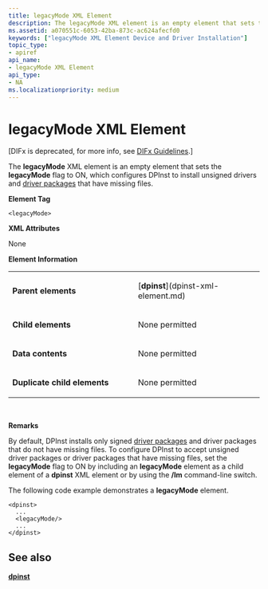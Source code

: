 ```yaml
---
title: legacyMode XML Element
description: The legacyMode XML element is an empty element that sets the legacyMode flag to ON, which configures DPInst to install unsigned drivers and driver packages that have missing files.
ms.assetid: a070551c-6053-42ba-873c-ac624afecfd0
keywords: ["legacyMode XML Element Device and Driver Installation"]
topic_type:
- apiref
api_name:
- legacyMode XML Element
api_type:
- NA
ms.localizationpriority: medium
---
```


# legacyMode XML Element


\[DIFx is deprecated, for more info, see [DIFx Guidelines](https://msdn.microsoft.com/windows/hardware/drivers/install/difx-guidelines).\]

The **legacyMode** XML element is an empty element that sets the **legacyMode** flag to ON, which configures DPInst to install unsigned drivers and [driver packages](https://msdn.microsoft.com/library/windows/hardware/ff544840) that have missing files.

**Element Tag**

```
<legacyMode>
```

**XML Attributes**

None

**Element Information**

<table>
<colgroup>
<col width="50%" />
<col width="50%" />
</colgroup>
<tbody>
<tr class="odd">
<td align="left"><p><strong>Parent elements</strong></p></td>
<td align="left"><p>[<strong>dpinst</strong>](dpinst-xml-element.md)</p></td>
</tr>
<tr class="even">
<td align="left"><p><strong>Child elements</strong></p></td>
<td align="left"><p>None permitted</p></td>
</tr>
<tr class="odd">
<td align="left"><p><strong>Data contents</strong></p></td>
<td align="left"><p>None permitted</p></td>
</tr>
<tr class="even">
<td align="left"><p><strong>Duplicate child elements</strong></p></td>
<td align="left"><p>None permitted</p></td>
</tr>
</tbody>
</table>

 

**Remarks**

By default, DPInst installs only signed [driver packages](https://msdn.microsoft.com/library/windows/hardware/ff544840) and driver packages that do not have missing files. To configure DPInst to accept unsigned driver packages or driver packages that have missing files, set the **legacyMode** flag to ON by including an **legacyMode** element as a child element of a **dpinst** XML element or by using the **/lm** command-line switch.

The following code example demonstrates a **legacyMode** element.

```
<dpinst>
  ...
  <legacyMode/>
  ...
</dpinst>
```

## See also


[**dpinst**](dpinst-xml-element.md)

 

 






